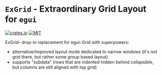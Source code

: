# `ExGrid` - Extraordinary Grid Layout for `egui`

[![crates.io](https://img.shields.io/crates/v/exgrid.svg)](https://crates.io/crates/exgrid)
[![MIT](https://img.shields.io/badge/license-MIT-blue.svg)](https://github.com/PingPongun/exgrid/blob/master/LICENSE)

ExGrid- drop-in replacement for egui::Grid with superpowers:

- alternative/improved layout mode dedicated to narrow windows (it's not grid there, but rather some group based layout)
- supports "subdata" (rows that are indented hidden behind collapsible, but columns are still aligned with top grid)
